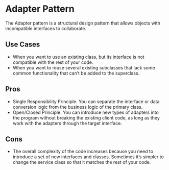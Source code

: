 # Adapter Pattern

The Adapter pattern is a structural design pattern that allows objects with incompatible interfaces to collaborate.

## Use Cases

- When you want to use an existing class, but its interface is not compatible with the rest of your code.
- When you want to reuse several existing subclasses that lack some common functionality that can’t be added to the superclass.

## Pros

- Single Responsibility Principle. You can separate the interface or data conversion logic from the business logic of the primary class.
- Open/Closed Principle. You can introduce new types of adapters into the program without breaking the existing client code, as long as they work with the adapters through the target interface.

## Cons

- The overall complexity of the code increases because you need to introduce a set of new interfaces and classes. Sometimes it’s simpler to change the service class so that it matches the rest of your code.
